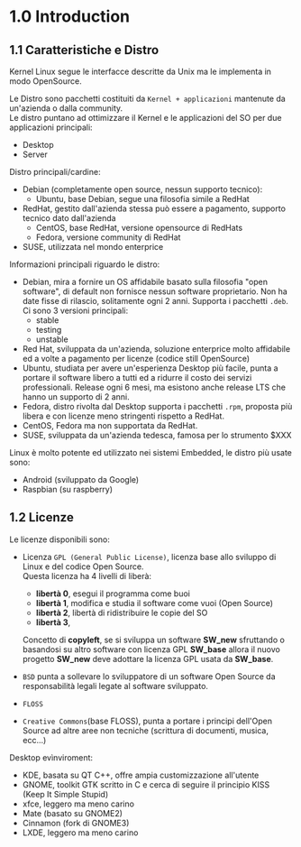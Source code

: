 # 1.0 Introduction

## 1.1 Caratteristiche e Distro

Kernel Linux segue le interfacce descritte da Unix ma le implementa in modo OpenSource.

Le Distro sono pacchetti costituiti da `Kernel + applicazioni` mantenute da un'azienda o dalla community.\
Le distro puntano ad ottimizzare il Kernel e le applicazioni del SO per due applicazioni principali:

- Desktop
- Server

Distro principali/cardine:

- Debian (completamente open source, nessun supporto tecnico):
  - Ubuntu, base Debian, segue una filosofia simile a RedHat
- RedHat, gestito dall'azienda stessa può essere a pagamento, supporto tecnico dato dall'azienda
  - CentOS, base RedHat, versione opensource di RedHats
  - Fedora, versione community di RedHat
- SUSE, utilizzata nel mondo enterprice

Informazioni principali riguardo le distro:

- Debian, mira a fornire un OS affidabile basato sulla filosofia "open software", di default non fornisce nessun software proprietario. Non ha date fisse di rilascio, solitamente ogni 2 anni. Supporta i pacchetti `.deb`. Ci sono 3 versioni principali:
  - stable
  - testing
  - unstable
- Red Hat, sviluppata da un'azienda, soluzione enterprice molto affidabile ed a volte a pagamento per licenze (codice still OpenSource)
- Ubuntu, studiata per avere un'esperienza Desktop più facile, punta a portare il software libero a tutti ed a ridurre il costo dei servizi professionali. Release ogni 6 mesi, ma esistono anche release LTS che hanno un supporto di 2 anni.
- Fedora, distro rivolta dal Desktop supporta i pacchetti `.rpm`, proposta più libera e con licenze meno stringenti rispetto a RedHat.
- CentOS, Fedora ma non supportata da RedHat.
- SUSE, sviluppata da un'azienda tedesca, famosa per lo strumento $XXX

Linux è molto potente ed utilizzato nei sistemi Embedded, le distro più usate sono:

- Android (sviluppato da Google)
- Raspbian (su raspberry)

## 1.2 Licenze

Le licenze disponibili sono:

- Licenza `GPL (General Public License)`, licenza base allo sviluppo di Linux e del codice Open Source.\
  Questa licenza ha 4 livelli di liberà:

  - **libertà 0**, esegui il programma come buoi
  - **libertà 1**, modifica e studia il software come vuoi (Open Source)
  - **libertà 2**, libertà di ridistribuire le copie del SO
  - **libertà 3**,

  Concetto di **copyleft**, se si sviluppa un software **SW_new** sfruttando o basandosi su altro software con licenza GPL **SW_base** allora il nuovo progetto **SW_new** deve adottare la licenza GPL usata da **SW_base**.

- `BSD` punta a sollevare lo sviluppatore di un software Open Source da responsabilità legali legate al software sviluppato.
- `FLOSS`
- `Creative Commons`(base FLOSS), punta a portare i principi dell'Open Source ad altre aree non tecniche (scrittura di documenti, musica, ecc...)

Desktop evìnviroment:

- KDE, basata su QT C++, offre ampia customizzazione all'utente
- GNOME, toolkit GTK scritto in C e cerca di seguire il principio KISS (Keep It Simple Stupid)
- xfce, leggero ma meno carino
- Mate (basato su GNOME2)
- Cinnamon (fork di GNOME3)
- LXDE, leggero ma meno carino
